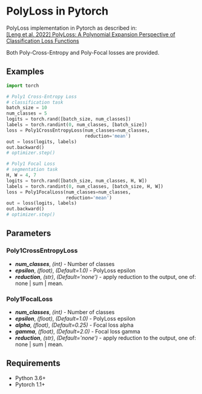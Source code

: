 # PolyLoss in Pytorch

PolyLoss implementation in Pytorch as described in:  
[[Leng et al. 2022] PolyLoss: A Polynomial Expansion Perspective of Classification Loss Functions](https://arxiv.org/abs/2204.12511)

Both Poly-Cross-Entropy and Poly-Focal losses are provided.

## Examples

```python
import torch

# Poly1 Cross-Entropy Loss
# classification task
batch_size = 10
num_classes = 5
logits = torch.rand([batch_size, num_classes])
labels = torch.randint(0, num_classes, [batch_size])
loss = Poly1CrossEntropyLoss(num_classes=num_classes, 
                             reduction='mean')
out = loss(logits, labels)
out.backward()
# optimizer.step()

# Poly1 Focal Loss
# segmentation task
H, W = 4, 7
logits = torch.rand([batch_size, num_classes, H, W])
labels = torch.randint(0, num_classes, [batch_size, H, W])
loss = Poly1FocalLoss(num_classes=num_classes, 
                      reduction='mean')
out = loss(logits, labels)
out.backward()
# optimizer.step()
```

## Parameters


### Poly1CrossEntropyLoss
* ***num_classes***, *(int)* - Number of classes
* ***epsilon***, *(float)*, *(Default=1.0)* - PolyLoss epsilon
* ***reduction***, *(str)*, *(Default='none')*  - apply reduction to the output, one of: none | sum | mean.

### Poly1FocalLoss
* ***num_classes***, *(int)* - Number of classes
* ***epsilon***, *(float)*, *(Default=1.0)* - PolyLoss epsilon
* ***alpha***, *(float)*, *(Default=0.25)* - Focal loss alpha 
* ***gamma***, *(float)*, *(Default=2.0)* - Focal loss gamma
* ***reduction***, *(str)*, *(Default='none')*  - apply reduction to the output, one of: none | sum | mean.

## Requirements
* Python 3.6+
* Pytorch 1.1+